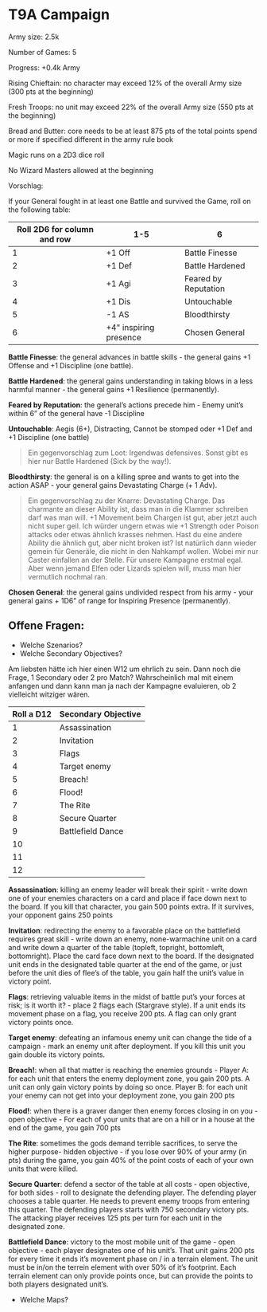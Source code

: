 # T9A Campaign
Army size: 2.5k  

Number of Games: 5  

Progress: +0.4k Army  

Rising Chieftain: no character may exceed 12% of the overall Army size (300 pts at the beginning)

Fresh Troops: no unit may exceed 22% of the overall Army size (550 pts at the beginning)

Bread and Butter: core needs to be at least 875 pts of the total points spend or more if specified different in the army rule book

Magic runs on a 2D3 dice roll

No Wizard Masters allowed at the beginning

Vorschlag:

If your General fought in at least one Battle and survived the Game, roll on the following table:

| Roll 2D6 for column and row | 1-5 | 6 |
| --- | --- | --- |
| 1 | +1 Off | Battle Finesse |
| 2 | +1 Def | Battle Hardened |
| 3 | +1 Agi | Feared by Reputation
| 4 | +1 Dis | Untouchable |
| 5 | -1 AS | Bloodthirsty |
| 6 | +4" inspiring presence | Chosen General |

**Battle Finesse**: the general advances in battle skills - the general gains +1 Offense and +1 Discipline (one battle).

**Battle Hardened**: the general gains understanding in taking blows in a less harmful manner - the general gains +1 Resilience (permanently).

**Feared by Reputation**: the general’s actions precede him - Enemy unit’s within 6” of the general have -1 Discipline

**Untouchable**: Aegis (6+), Distracting, Cannot be stomped oder +1 Def and +1 Discipline (one battle)
> Ein gegenvorschlag zum Loot: Irgendwas defensives. Sonst gibt es hier nur Battle Hardened (Sick by the way!).

**Bloodthirsty**: the general is on a killing spree and wants to get into the action ASAP - your general gains Devastating Charge (+ 1 Adv).

> Ein gegenvorschlag zu der Knarre: Devastating Charge. Das charmante an dieser Ability ist, dass man in die Klammer schreiben darf was man will. +1 Movement beim Chargen ist gut, aber jetzt auch nicht super geil. Ich würder ungern etwas wie +1 Strength oder Poison attacks oder etwas ähnlich krasses nehmen. Hast du eine andere Ability die ähnlich gut, aber nicht broken ist? Ist natürlich dann wieder gemein für Generäle, die nicht in den Nahkampf wollen. Wobei mir nur Caster einfallen an der Stelle. Für unsere Kampagne erstmal egal. Aber wenn jemand Elfen oder Lizards spielen will, muss man hier vermutlich nochmal ran.

**Chosen General**: the general gains undivided respect from his army - your general gains + 1D6” of range for Inspiring Presence (permanently). 

## Offene Fragen:

- Welche Szenarios? 
 - Welche Secondary Objectives?

Am liebsten hätte ich hier einen W12 um ehrlich zu sein. Dann noch die Frage, 1 Secondary oder 2 pro Match? Wahrscheinlich mal mit einem anfangen und dann kann man ja nach der Kampagne evaluieren, ob 2 vielleicht witziger wären.

| Roll a D12 | Secondary Objective | 
| --- | --- |
| 1 | Assassination |
| 2 | Invitation |
| 3 | Flags |
| 4 | Target enemy |
| 5 | Breach! |
| 6 | Flood! |
| 7 | The Rite |
| 8 | Secure Quarter |
| 9 | Battlefield Dance |
| 10 |  |
| 11 |  |
| 12 |  |

**Assassination**: killing an enemy leader will break their spirit - write down one of your enemies characters on a card and place if face down next to the board. If you kill that character, you gain 500 points extra. If it survives, your opponent gains 250 points

**Invitation**: redirecting the enemy to a favorable place on the battlefield requires great skill - write down an enemy, none-warmachine unit on a card and write down a quarter of the table (topleft, topright, bottomleft, bottomright). Place the card face down next to the board. If the designated unit ends in the designated table quarter at the end of the game, or just before the unit dies of flee’s of the table, you gain half the unit’s value in victory point.

**Flags**: retrieving valuable items in the midst of battle put’s your forces at risk; is it worth it?  - place 2 flags each (Stargrave style). If a unit ends its movement phase on a flag, you receive 200 pts. A flag can only grant victory points once. 

**Target enemy**: defeating an infamous enemy unit can change the tide of a campaign  - mark an enemy unit after deployment. If you kill this unit you gain double its victory points. 

**Breach!**: when all that matter is reaching the enemies grounds - Player A: for each unit that enters the enemy deployment zone, you gain 200 pts. A unit can only gain victory points by doing so once. Player B: for each unit your enemy can not get into your deployment zone, you gain 200 pts

**Flood!**: when there is a graver danger then enemy forces closing in on you -  open objective - For each of your units that are on a hill or in a house at the end of the game, you gain 700 pts

**The Rite**: sometimes the gods demand terrible sacrifices, to serve the higher purpose- hidden objective - if you lose over 90% of your army (in pts) during the game, you gain 40% of the point costs of each of your own units that were killed. 

**Secure Quarter**: defend a sector of the table at all costs - open objective, for both sides - roll to designate the defending player. The defending player chooses a table quarter. He needs to prevent enemy troops from entering this quarter. The defending players starts with 750 secondary victory pts. The attacking player receives 125 pts per turn for each unit in the designated zone. 

**Battlefield Dance**: victory to the most mobile unit of the game - open objective - each player designates one of his unit’s. That unit gains 200 pts for every time it ends it’s movement phase on / in a terrain element. The unit must be in/on the terrein element with over 50% of it’s footprint. Each terrain element can only provide points once, but can provide the points to both players designated unit’s. 




 - Welche Maps? 

